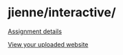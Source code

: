 # jienne/interactive/

[Assignment details](/homework/interactive)

[View your uploaded website](https://mpaulweeks.github.io/cfc2018/students/jienne/interactive/)
